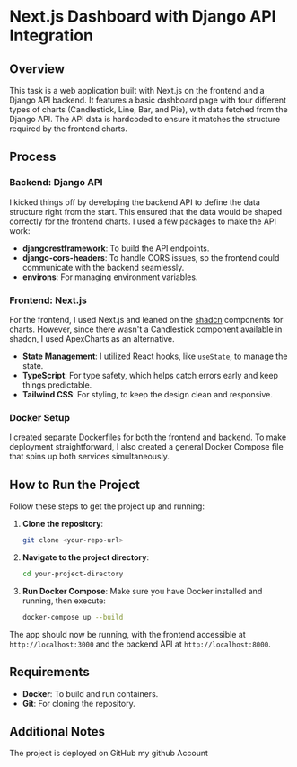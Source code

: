 # Next.js Dashboard with Django API Integration

## Overview

This task is a web application built with Next.js on the frontend and a Django API backend. It features a basic dashboard page with four different types of charts (Candlestick, Line, Bar, and Pie), with data fetched from the Django API. The API data is hardcoded to ensure it matches the structure required by the frontend charts.

## Process

### Backend: Django API

I kicked things off by developing the backend API to define the data structure right from the start. This ensured that the data would be shaped correctly for the frontend charts. I used a few packages to make the API work:

- **djangorestframework**: To build the API endpoints.
- **django-cors-headers**: To handle CORS issues, so the frontend could communicate with the backend seamlessly.
- **environs**: For managing environment variables.

### Frontend: Next.js

For the frontend, I used Next.js and leaned on the [shadcn](https://shadcn.dev) components for charts. However, since there wasn't a Candlestick component available in shadcn, I used ApexCharts as an alternative.

- **State Management**: I utilized React hooks, like `useState`, to manage the state.
- **TypeScript**: For type safety, which helps catch errors early and keep things predictable.
- **Tailwind CSS**: For styling, to keep the design clean and responsive.

### Docker Setup

I created separate Dockerfiles for both the frontend and backend. To make deployment straightforward, I also created a general Docker Compose file that spins up both services simultaneously. 

## How to Run the Project

Follow these steps to get the project up and running:

1. **Clone the repository**:
   ```bash
   git clone <your-repo-url>
   ```
2. **Navigate to the project directory**:
   ```bash
   cd your-project-directory
   ```
3. **Run Docker Compose**:
   Make sure you have Docker installed and running, then execute:
   ```bash
   docker-compose up --build
   ```

The app should now be running, with the frontend accessible at `http://localhost:3000` and the backend API at `http://localhost:8000`.

## Requirements

- **Docker**: To build and run containers.
- **Git**: For cloning the repository.

## Additional Notes

The project is deployed on GitHub my github Account 